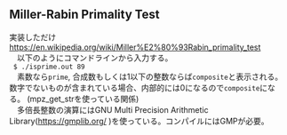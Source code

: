## Miller-Rabin Primality Test
実装しただけ  
https://en.wikipedia.org/wiki/Miller%E2%80%93Rabin_primality_test  
　以下のようにコマンドラインから入力する。  
` $ ./isprime.out 89`  
　素数なら`prime`, 合成数もしくは1以下の整数ならば`composite`と表示される。  
数字でないものが含まれている場合、内部的には0になるので`composite`になる。  (mpz_get_strを使っている関係)  
　多倍長整数の演算にはGNU Multi Precision Arithmetic Library(https://gmplib.org/ )を使っている。コンパイルにはGMPが必要。
